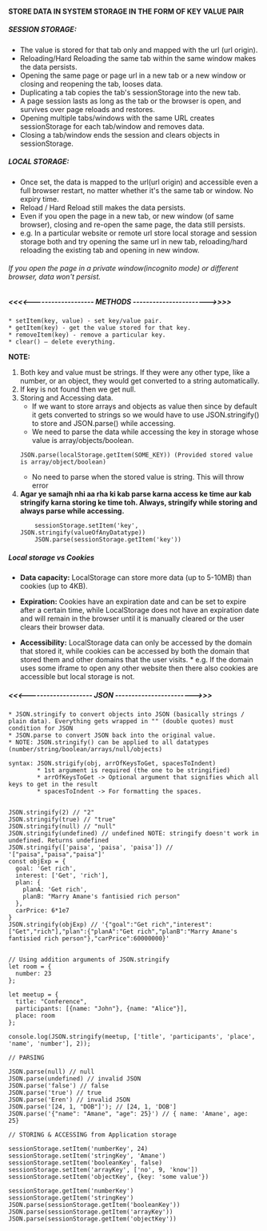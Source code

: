 #### STORE DATA IN SYSTEM STORAGE IN THE FORM OF KEY VALUE PAIR

##### SESSION STORAGE: 
- The value is stored for that tab only and mapped with the url (url origin). 
- Reloading/Hard Reloading the same tab within the same window makes the data persists.
- Opening the same page or page url in a new tab or a new window or closing and reopening the tab, looses data.
- Duplicating a tab copies the tab's sessionStorage into the new tab.
- A page session lasts as long as the tab or the browser is open, and survives over page reloads and restores.
- Opening multiple tabs/windows with the same URL creates sessionStorage for each tab/window and removes data.
- Closing a tab/window ends the session and clears objects in sessionStorage.

##### LOCAL STORAGE:
- Once set, the data is mapped to the url(url origin) and accessible even a full browser restart, no matter whether it's the same tab or window. No expiry time.
- Reload / Hard Reload still makes the data persists.
- Even if you open the page in a new tab, or new window (of same browser), closing and re-open the same page, the data still persists.
- e.g. In a particular website or remote url store local storage and session storage both and try opening the same url in new tab, reloading/hard reloading the existing tab and opening in new window.
    
###### If you open the page in a private window(incognito mode) or different browser, data won't persist.
##### <<<<------------------- METHODS ----------------------->>>>

    * setItem(key, value) - set key/value pair.
    * getItem(key) - get the value stored for that key.
    * removeItem(key) - remove a particular key.
    * clear() – delete everything.

**NOTE:**
1. Both key and value must be strings. If they were any other type, like a number, or an object, they would get converted to a string automatically.
2. If key is not found then we get null.
3. Storing and Accessing data.
    -  If we want to store arrays and objects as value then since by default it gets converted to strings so we would have to use JSON.stringify() to store and JSON.parse() while accessing.
    - We need to parse the data while accessing the key in storage whose value is array/objects/boolean. 
    ```
    JSON.parse(localStorage.getItem(SOME_KEY)) (Provided stored value is array/object/boolean)
    ```
    - No need to parse when the stored value is string. This will throw error
4. **Agar ye samajh nhi aa rha ki kab parse karna access ke time aur kab stringify karna storing ke time toh. Always, stringify while storing and always parse while accessing.**
    ```
        sessionStorage.setItem('key', JSON.stringify(valueOfAnyDatatype))
        JSON.parse(sessionStorage.getItem('key'))
    ```


 ##### Local storage vs Cookies

- **Data capacity:** LocalStorage can store more data (up to 5-10MB) than cookies (up to 4KB).

- **Expiration:** Cookies have an expiration date and can be set to expire after a certain time, while LocalStorage does not have an expiration date and will remain in the browser until it is manually cleared or the user clears their browser data.

- **Accessibility:** LocalStorage data can only be accessed by the domain that stored it, while cookies can be accessed by both the domain that stored them and other domains that the user visits.
            *  e.g. If the domain uses some iframe to open any other website then there also cookies are accessible but local storage is not.


##### <<<-------------------- JSON ------------------------>>>
```
* JSON.stringify to convert objects into JSON (basically strings / plain data). Everything gets wrapped in "" (double quotes) must condition for JSON
* JSON.parse to convert JSON back into the original value.
* NOTE: JSON.stringify() can be applied to all datatypes (number/string/boolean/arrays/null/objects)

syntax: JSON.strigify(obj, arrOfKeysToGet, spacesToIndent)
        * 1st argument is required (the one to be stringified)
        * arrOfKeysToGet -> Optional argument that signifies which all keys to get in the result
        * spacesToIndent -> For formatting the spaces. 


JSON.stringify(2) // "2"
JSON.stringify(true) // "true"
JSON.stringify(null) // "null"
JSON.stringify(undefined) // undefined NOTE: stringify doesn't work in undefined. Returns undefined
JSON.stringify(['paisa', 'paisa', 'paisa']) // '["paisa","paisa","paisa"]'
const objExp = { 
  goal: 'Get rich', 
  interest: ['Get', 'rich'], 
  plan: {
    planA: 'Get rich',
    planB: "Marry Amane's fantisied rich person"
  },  
  carPrice: 6*1e7 
}
JSON.stringify(objExp) // '{"goal":"Get rich","interest":["Get","rich"],"plan":{"planA":"Get rich","planB":"Marry Amane's fantisied rich person"},"carPrice":60000000}'


// Using addition arguments of JSON.stringify
let room = {
  number: 23
};

let meetup = {
  title: "Conference",
  participants: [{name: "John"}, {name: "Alice"}],
  place: room
};

console.log(JSON.stringify(meetup, ['title', 'participants', 'place', 'name', 'number'], 2));

// PARSING

JSON.parse(null) // null
JSON.parse(undefined) // invalid JSON
JSON.parse('false') // false
JSON.parse('true') // true
JSON.parse('Eren') // invalid JSON
JSON.parse('[24, 1, "DOB"]'); // [24, 1, 'DOB']
JSON.parse('{"name": "Amane", "age": 25}') // { name: 'Amane', age: 25}

// STORING & ACCESSING from Application storage

sessionStorage.setItem('numberKey', 24)
sessionStorage.setItem('stringKey', 'Amane')
sessionStorage.setItem('booleanKey', false)
sessionStorage.setItem('arrayKey', ['no', 9, 'know'])
sessionStorage.setItem('objectKey', {key: 'some value'})

sessionStorage.getItem('numberKey')
sessionStorage.getItem('stringKey')
JSON.parse(sessionStorage.getItem('booleanKey'))
JSON.parse(sessionStorage.getItem('arrayKey'))
JSON.parse(sessionStorage.getItem('objectKey'))